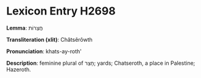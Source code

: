# Lexicon Entry H2698

**Lemma**: חֲצֵרוֹת

**Transliteration (xlit)**: Chătsêrôwth

**Pronunciation**: khats-ay-roth'

**Description**:
feminine plural of חָצֵר; yards; Chatseroth, a place in Palestine; Hazeroth.
